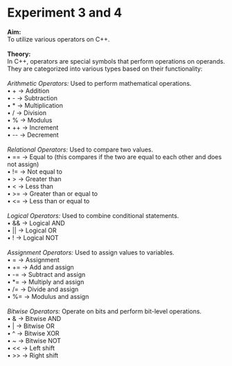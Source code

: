 # Experiment 3 and 4
**Aim:** <br>
To utilize various operators on C++.<br>
<br>
**Theory:** <br>
In C++, operators are special symbols that perform operations on operands. They are categorized into various types based on their functionality:<br>
<br>
_Arithmetic Operators:_ Used to perform mathematical operations.<br>
•	+ &#8594; Addition <br>
•	- &#8594; Subtraction <br> 
•	* &#8594; Multiplication <br>
•	/ &#8594; Division <br>
•	% &#8594; Modulus <br>
•	++ &#8594; Increment <br>
•	-- &#8594; Decrement <br>
<br>
_Relational Operators:_ Used to compare two values.<br>
•	== &#8594; Equal to (this compares if the two are equal to each other and does not assign) <br>
•	!= &#8594; Not equal to <br>
•	> &#8594; Greater than <br>
•	< &#8594; Less than <br>
•	>= &#8594; Greater than or equal to <br>
•	<= &#8594; Less than or equal to <br>
<br>
_Logical Operators:_ Used to combine conditional statements.<br>
•	&& &#8594; Logical AND <br> 
•	|| &#8594; Logical OR <br>
•	! &#8594; Logical NOT <br>
<br>
_Assignment Operators:_ Used to assign values to variables. <br>
•	= &#8594; Assignment <br>
•	+= &#8594; Add and assign <br>
•	-= &#8594; Subtract and assign <br>
•	*= &#8594; Multiply and assign <br>
•	/= &#8594; Divide and assign <br>
•	%= &#8594; Modulus and assign <br>
<br>
_Bitwise Operators:_ Operate on bits and perform bit-level operations. <br>
•	& &#8594; Bitwise AND <br>
•	| &#8594; Bitwise OR <br>
•	^ &#8594; Bitwise XOR <br>
•	~ &#8594; Bitwise NOT <br>
•	<< &#8594; Left shift <br>
•	>> &#8594; Right shift <br>
<br>



